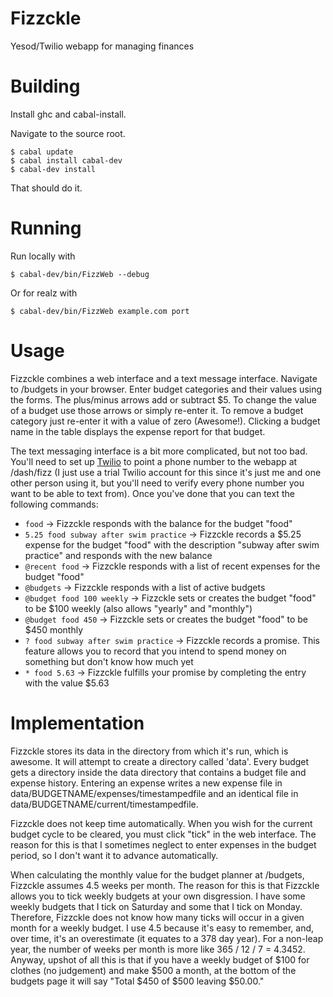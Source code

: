 Fizzckle
========

Yesod/Twilio webapp for managing finances

Building
========

Install ghc and cabal-install.

Navigate to the source root.

```
$ cabal update
$ cabal install cabal-dev
$ cabal-dev install
```

That should do it.

Running
=======

Run locally with

```
$ cabal-dev/bin/FizzWeb --debug
```

Or for realz with

```
$ cabal-dev/bin/FizzWeb example.com port
```

Usage
=====

Fizzckle combines a web interface and a text message interface. Navigate
to /budgets in your browser. Enter budget categories and their values
using the forms. The plus/minus arrows add or subtract $5. To change the
value of a budget use those arrows or simply re-enter it. To remove a
budget category just re-enter it with a value of zero (Awesome!).
Clicking a budget name in the table displays the expense report for that
budget.

The text messaging interface is a bit more complicated, but not too bad.
You'll need to set up [Twilio](https://www.twilio.com) to point a phone
number to the webapp at /dash/fizz (I just use a trial Twilio account
for this since it's just me and one other person using it, but you'll
need to verify every phone number you want to be able to text from).
Once you've done that you can text the following commands:

* `food` -> Fizzckle responds with the balance for the budget "food"
* `5.25 food subway after swim practice` -> Fizzckle records a $5.25
  expense for the budget "food" with the description "subway after swim
  practice" and responds with the new balance
* `@recent food` -> Fizzckle responds with a list of recent expenses for
  the budget "food"
* `@budgets` -> Fizzckle responds with a list of active budgets
* `@budget food 100 weekly` -> Fizzckle sets or creates the budget
  "food" to be $100 weekly (also allows "yearly" and "monthly")
* `@budget food 450` -> Fizzckle sets or creates the budget "food" to be
  $450 monthly
* `? food subway after swim practice` -> Fizzckle records a promise.
  This feature allows you to record that you intend to spend money on
  something but don't know how much yet
* `* food 5.63` -> Fizzckle fulfills your promise by completing the
  entry with the value $5.63

Implementation
==============

Fizzckle stores its data in the directory from which it's run, which is
awesome. It will attempt to create a directory called 'data'. Every
budget gets a directory inside the data directory that contains a budget
file and expense history. Entering an expense writes a new expense file
in data/BUDGETNAME/expenses/timestampedfile and an identical file in
data/BUDGETNAME/current/timestampedfile.

Fizzckle does not keep time automatically. When you wish for the current
budget cycle to be cleared, you must click "tick" in the web interface.
The reason for this is that I sometimes neglect to enter expenses in the
budget period, so I don't want it to advance automatically.

When calculating the monthly value for the budget planner at /budgets,
Fizzckle assumes 4.5 weeks per month. The reason for this is that
Fizzckle allows you to tick weekly budgets at your own disgression. I
have some weekly budgets that I tick on Saturday and some that I tick on
Monday. Therefore, Fizzckle does not know how many ticks will occur in a
given month for a weekly budget. I use 4.5 because it's easy to
remember, and,  over time, it's an overestimate (it equates to a 378 day
year). For a non-leap year, the number of weeks per month is more like
365 / 12 / 7 = 4.3452. Anyway, upshot of all this is that if you have a
weekly budget of $100 for clothes (no judgement) and make $500 a month,
at the bottom of the budgets page it will say "Total $450 of $500
leaving $50.00."
